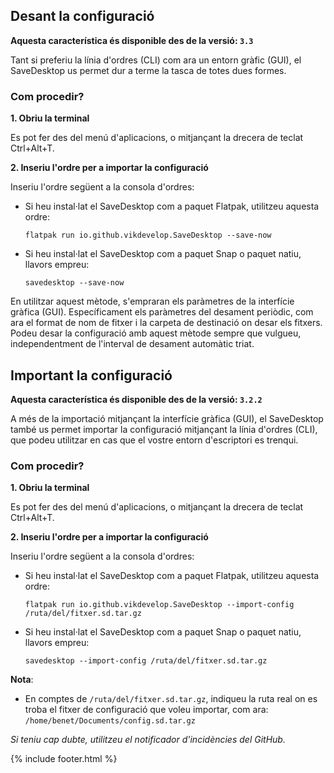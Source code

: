 ## Desant la configuració

**Aquesta característica és disponible des de la versió: `3.3`**

Tant si preferiu la línia d'ordres (CLI) com ara un entorn gràfic (GUI), el SaveDesktop us permet dur a terme la tasca de totes dues formes.

### Com procedir?
**1. Obriu la terminal**

Es pot fer des del menú d'aplicacions, o mitjançant la drecera de teclat Ctrl+Alt+T.

**2. Inseriu l'ordre per a importar la configuració**

Inseriu l'ordre següent a la consola d'ordres:
- Si heu instal·lat el SaveDesktop com a paquet Flatpak, utilitzeu aquesta ordre:

     ```
     flatpak run io.github.vikdevelop.SaveDesktop --save-now
     ```

- Si heu instal·lat el SaveDesktop com a paquet Snap o paquet natiu, llavors empreu:  
     ```
     savedesktop --save-now
     ```

En utilitzar aquest mètode, s'empraran els paràmetres de la interfície gràfica (GUI). Específicament els paràmetres del desament periòdic, com ara el format de nom de fitxer i la carpeta de destinació on desar els fitxers. Podeu desar la configuració amb aquest mètode sempre que vulgueu, independentment de l'interval de desament automàtic triat.

## Important la configuració

**Aquesta característica és disponible des de la versió: `3.2.2`**

A més de la importació mitjançant la interfície gràfica (GUI), el SaveDesktop també us permet importar la configuració mitjançant la línia d'ordres (CLI), que podeu utilitzar en cas que el vostre entorn d'escriptori es trenqui.

### Com procedir?
**1. Obriu la terminal**

Es pot fer des del menú d'aplicacions, o mitjançant la drecera de teclat Ctrl+Alt+T.

**2. Inseriu l'ordre per a importar la configuració**

Inseriu l'ordre següent a la consola d'ordres:
- Si heu instal·lat el SaveDesktop com a paquet Flatpak, utilitzeu aquesta ordre:

     ```
     flatpak run io.github.vikdevelop.SaveDesktop --import-config /ruta/del/fitxer.sd.tar.gz
     ```

- Si heu instal·lat el SaveDesktop com a paquet Snap o paquet natiu, llavors empreu:  
     ```
     savedesktop --import-config /ruta/del/fitxer.sd.tar.gz
     ```

**Nota**:
- En comptes de `/ruta/del/fitxer.sd.tar.gz`, indiqueu la ruta real on es troba el fitxer de configuració que voleu importar, com ara: `/home/benet/Documents/config.sd.tar.gz`

_Si teniu cap dubte, utilitzeu el notificador d'incidències del GitHub._

{% include footer.html %}
